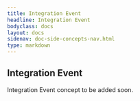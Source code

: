 ```yaml
---
title: Integration Event
headline: Integration Event
bodyclass: docs
layout: docs
sidenav: doc-side-concepts-nav.html
type: markdown
---
```

<h2 class="top">Integration Event</h2> 
<p class="coming-soon">Integration Event concept to be added soon.</p>